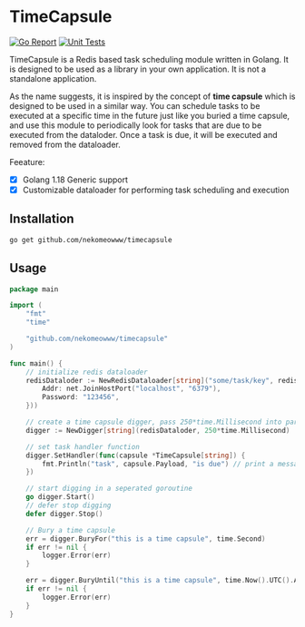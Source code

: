 # TimeCapsule

[![Go Report](https://goreportcard.com/badge/github.com/nekomeowww/timecapsule)](https://goreportcard.com/report/github.com/nekomeowww/timecapsule)
[![Unit Tests](https://github.com/nekomeowww/timecapsule/actions/workflows/unittest.yaml/badge.svg)](https://github.com/nekomeowww/timecapsule/actions/workflows/unittest.yaml)

TimeCapsule is a Redis based task scheduling module written in Golang. It is designed to be used as a library in your own application. It is not a standalone application.

As the name suggests, it is inspired by the concept of **time capsule** which is designed to be used in a similar way.
You can schedule tasks to be executed at a specific time in the future just like you buried a time capsule, and use this module to periodically look for tasks that are due to be executed from the dataloder. Once a task is due, it will be executed and removed from the dataloader.

Feeature:

- [x] Golang 1.18 Generic support
- [X] Customizable dataloader for performing task scheduling and execution

## Installation

```bash
go get github.com/nekomeowww/timecapsule
```

## Usage

```go
package main

import (
    "fmt"
    "time"

    "github.com/nekomeowww/timecapsule"
)

func main() {
    // initialize redis dataloader
    redisDataloder := NewRedisDataloader[string]("some/task/key", redis.NewClient(&redis.Options{
        Addr: net.JoinHostPort("localhost", "6379"), 
        Password: "123456",
    }))

    // create a time capsule digger, pass 250*time.Millisecond into parameter as the interval
    digger := NewDigger[string](redisDataloder, 250*time.Millisecond)

    // set task handler function
    digger.SetHandler(func(capsule *TimeCapsule[string]) {
        fmt.Println("task", capsule.Payload, "is due") // print a message
    })

    // start digging in a seperated goroutine
    go digger.Start()
    // defer stop digging
    defer digger.Stop()

    // Bury a time capsule
    err = digger.BuryFor("this is a time capsule", time.Second)
    if err != nil {
        logger.Error(err)
    }

    err = digger.BuryUntil("this is a time capsule", time.Now().UTC().Add(time.Second).UnixMilli())
    if err != nil {
        logger.Error(err)
    }
}
```
